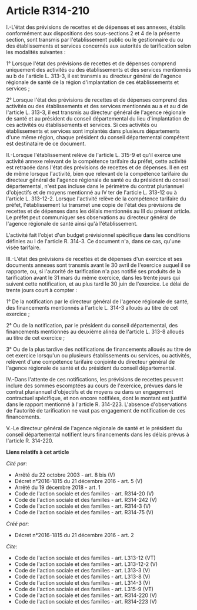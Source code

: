 # Article R314-210

I.-L'état des prévisions de recettes et de dépenses et ses annexes, établis conformément aux dispositions des sous-sections 2
et 4 de la présente section, sont transmis par l'établissement public ou le gestionnaire du ou des établissements et services
concernés aux autorités de tarification selon les modalités suivantes : 

1° Lorsque l'état des prévisions de recettes et de dépenses comprend uniquement des activités ou des établissements et des
services mentionnés au b de l'article L. 313-3, il est transmis au directeur général de l'agence régionale de santé de la
région d'implantation de ces établissements et services ; 

2° Lorsque l'état des prévisions de recettes et de dépenses comprend des activités ou des établissements et des services
mentionnés au a et au d de l'article L. 313-3, il est transmis au directeur général de l'agence régionale de santé et au
président du conseil départemental du lieu d'implantation de ces activités ou établissements et services. Si ces activités ou
établissements et services sont implantés dans plusieurs départements d'une même région, chaque président du conseil
départemental compétent est destinataire de ce document. 

II.-Lorsque l'établissement relève de l'article L. 315-9 et qu'il exerce une activité annexe relevant de la compétence
tarifaire du préfet, cette activité est retracée dans l'état des prévisions de recettes et de dépenses. Il en est de même
lorsque l'activité, bien que relevant de la compétence tarifaire du directeur général de l'agence régionale de santé ou du
président du conseil départemental, n'est pas incluse dans le périmètre du contrat pluriannuel d'objectifs et de moyens
mentionné au IV ter de l'article L. 313-12 ou à l'article L. 313-12-2. Lorsque l'activité relève de la compétence tarifaire
du préfet, l'établissement lui transmet une copie de l'état des prévisions de recettes et de dépenses dans les délais
mentionnés au III du présent article. Le préfet peut communiquer ses observations au directeur général de l'agence régionale
de santé ainsi qu'à l'établissement. 

L'activité fait l'objet d'un budget prévisionnel spécifique dans les conditions définies au I de l'article R. 314-3. Ce
document n'a, dans ce cas, qu'une visée tarifaire. 

III.-L'état des prévisions de recettes et de dépenses d'un exercice et ses documents annexes sont transmis avant le 30 avril
de l'exercice auquel il se rapporte, ou, si l'autorité de tarification n'a pas notifié ses produits de la tarification avant
le 31 mars du même exercice, dans les trente jours qui suivent cette notification, et au plus tard le 30 juin de l'exercice.
Le délai de trente jours court à compter : 

1° De la notification par le directeur général de l'agence régionale de santé, des financements mentionnés à l'article L.
314-3 alloués au titre de cet exercice ; 

2° Ou de la notification, par le président du conseil départemental, des financements mentionnés au deuxième alinéa de
l'article L. 313-8 alloués au titre de cet exercice ; 

3° Ou de la plus tardive des notifications de financements alloués au titre de cet exercice lorsqu'un ou plusieurs
établissements ou services, ou activités, relèvent d'une compétence tarifaire conjointe du directeur général de l'agence
régionale de santé et du président du conseil départemental. 

IV.-Dans l'attente de ces notifications, les prévisions de recettes peuvent inclure des sommes escomptées au cours de
l'exercice, prévues dans le contrat pluriannuel d'objectifs et de moyens ou dans un engagement contractuel spécifique, et non
encore notifiées, dont le montant est justifié dans le rapport mentionné à l'article R. 314-223. L'absence d'observations de
l'autorité de tarification ne vaut pas engagement de notification de ces financements. 

V.-Le directeur général de l'agence régionale de santé et le président du conseil départemental notifient leurs financements
dans les délais prévus à l'article R. 314-220.

**Liens relatifs à cet article**

_Cité par_:

  - Arrêté du 22 octobre 2003 - art. 8 bis (V)
  - Décret n°2016-1815 du 21 décembre 2016 - art. 5 (V)
  - Arrêté du 19 décembre 2018 - art. 1
  - Code de l'action sociale et des familles - art. R314-20 (V)
  - Code de l'action sociale et des familles - art. R314-242 (V)
  - Code de l'action sociale et des familles - art. R314-3 (V)
  - Code de l'action sociale et des familles - art. R314-75 (V)

_Créé par_:

  - Décret n°2016-1815 du 21 décembre 2016 - art. 2

_Cite_:

  - Code de l'action sociale et des familles - art. L313-12 (VT)
  - Code de l'action sociale et des familles - art. L313-12-2 (V)
  - Code de l'action sociale et des familles - art. L313-3 (V)
  - Code de l'action sociale et des familles - art. L313-8 (V)
  - Code de l'action sociale et des familles - art. L314-3 (V)
  - Code de l'action sociale et des familles - art. L315-9 (VT)
  - Code de l'action sociale et des familles - art. R314-220 (V)
  - Code de l'action sociale et des familles - art. R314-223 (V)
